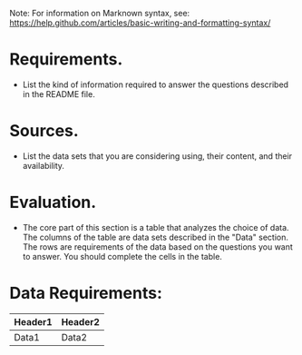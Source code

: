 Note: For information on Marknown syntax, see:
https://help.github.com/articles/basic-writing-and-formatting-syntax/

 # Requirements.
 - List the kind of information required to answer the questions described in the README file.
 
 # Sources.
  - List the data sets that you are considering using, their content, and their availability.
 

 # Evaluation.
  - The core part of this section is a table that analyzes the choice of data. 
   The columns of the table are data sets described in the "Data" section. 
   The rows are requirements of the data based on the questions you want to answer. 
   You should complete the cells in the table.
 
# Data Requirements:
 | Header1 | Header2 |
 | --- | --- |
 | Data1 | Data2 |
 
 